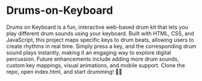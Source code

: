 # Drums-on-Keyboard
Drums on Keyboard is a fun, interactive web-based drum kit that lets you play different drum sounds using your keyboard. Built with HTML, CSS, and JavaScript, this project maps specific keys to drum beats, allowing users to create rhythms in real time. Simply press a key, and the corresponding drum sound plays instantly, making it an engaging way to explore digital percussion. Future enhancements include adding more drum sounds, custom key mappings, visual animations, and mobile support. Clone the repo, open index.html, and start drumming! 🥁🎶

